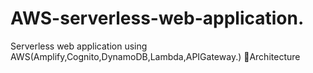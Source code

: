 # AWS-serverless-web-application.
Serverless web application using AWS(Amplify,Cognito,DynamoDB,Lambda,APIGateway.)
🏡Architecture


